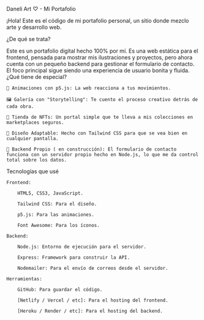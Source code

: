 Daneli Art ♡ - Mi Portafolio

¡Hola! Este es el código de mi portafolio personal, un sitio donde mezclo arte y desarrollo web.

¿De qué se trata?

Este es un portafolio digital hecho 100% por mí. Es una web estática para el frontend, pensada para mostrar mis ilustraciones y proyectos, pero ahora cuenta con un pequeño backend para gestionar el formulario de contacto. El foco principal sigue siendo una experiencia de usuario bonita y fluida.
¿Qué tiene de especial?

    🎨 Animaciones con p5.js: La web reacciona a tus movimientos.

    🖼️ Galería con "Storytelling": Te cuento el proceso creativo detrás de cada obra.

    🛒 Tienda de NFTs: Un portal simple que te lleva a mis colecciones en marketplaces seguros.

    📱 Diseño Adaptable: Hecho con Tailwind CSS para que se vea bien en cualquier pantalla.

    🚀 Backend Propio ( en construcción): El formulario de contacto funciona con un servidor propio hecho en Node.js, lo que me da control total sobre los datos.

Tecnologías que usé

    Frontend:

        HTML5, CSS3, JavaScript.

        Tailwind CSS: Para el diseño.

        p5.js: Para las animaciones.

        Font Awesome: Para los íconos.

    Backend:

        Node.js: Entorno de ejecución para el servidor.

        Express: Framework para construir la API.

        Nodemailer: Para el envío de correos desde el servidor.

    Herramientas:

        GitHub: Para guardar el código.

        [Netlify / Vercel / etc]: Para el hosting del frontend.

        [Heroku / Render / etc]: Para el hosting del backend.

    
